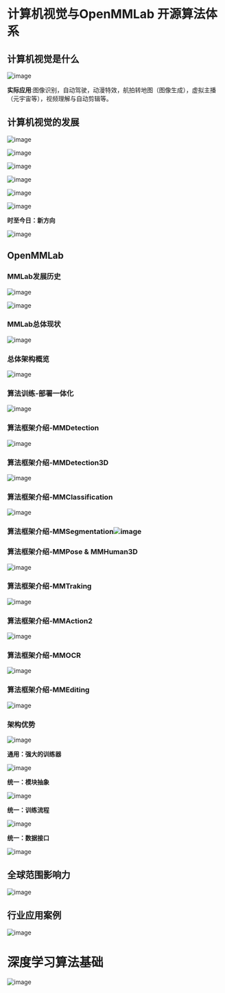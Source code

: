 # 计算机视觉与OpenMMLab 开源算法体系

## 计算机视觉是什么

![image](https://cdn.staticaly.com/gh/1438802682/image-hosting@master/CVStudy/image.d86s86u7mnc.webp)

**实际应用**:图像识别，自动驾驶，动漫特效，航拍转地图（图像生成），虚拟主播（元宇宙等），视频理解与自动剪辑等。

## 计算机视觉的发展

![image](https://cdn.staticaly.com/gh/1438802682/image-hosting@master/CVStudy/image.7bdsyxqc3p80.webp)

![image](https://cdn.staticaly.com/gh/1438802682/image-hosting@master/CVStudy/image.2wz8za7r4so.webp)

![image](https://cdn.staticaly.com/gh/1438802682/image-hosting@master/CVStudy/image.6zi9v53nevg0.webp)

![image](https://cdn.staticaly.com/gh/1438802682/image-hosting@master/CVStudy/image.1n9tvmiigo74.webp)

![image](https://cdn.staticaly.com/gh/1438802682/image-hosting@master/CVStudy/image.r5ri94mv27k.webp)

![image](https://cdn.staticaly.com/gh/1438802682/image-hosting@master/CVStudy/image.6amxvbs2in00.webp)

**时至今日：新方向**

![image](https://cdn.staticaly.com/gh/1438802682/image-hosting@master/CVStudy/image.6i9g20hd6qg.webp)

## OpenMMLab

### MMLab发展历史

![image](https://cdn.staticaly.com/gh/1438802682/image-hosting@master/CVStudy/image.77f88lkaxww0.webp)

![image](https://cdn.staticaly.com/gh/1438802682/image-hosting@master/CVStudy/image.4ighdxxi4mm0.webp)

### MMLab总体现状

![image](https://cdn.staticaly.com/gh/1438802682/image-hosting@master/CVStudy/image.6bhrd1xgi340.webp)

### 总体架构概览

![image](https://cdn.staticaly.com/gh/1438802682/image-hosting@master/CVStudy/image.2xukn8j982u0.webp)

### 算法训练-部署一体化

![image](https://cdn.staticaly.com/gh/1438802682/image-hosting@master/CVStudy/image.6eswgd6vswc0.webp)

### 算法框架介绍-MMDetection

![image](https://cdn.staticaly.com/gh/1438802682/image-hosting@master/CVStudy/image.6nsuj4jf1300.webp)

### 算法框架介绍-MMDetection3D

![image](https://cdn.staticaly.com/gh/1438802682/image-hosting@master/CVStudy/image.1mnyycldjs8w.webp)

### 算法框架介绍-MMClassification

![image](https://cdn.staticaly.com/gh/1438802682/image-hosting@master/CVStudy/image.5216u217p2o0.webp)

### 算法框架介绍-MMSegmentation![image](https://cdn.staticaly.com/gh/1438802682/image-hosting@master/CVStudy/image.idedewbau0w.webp)

### 算法框架介绍-MMPose & MMHuman3D

![image](https://cdn.staticaly.com/gh/1438802682/image-hosting@master/CVStudy/image.7gmr9a11nm40.webp)



### 算法框架介绍-MMTraking

![image](https://cdn.staticaly.com/gh/1438802682/image-hosting@master/CVStudy/image.6sr5znoow4g0.webp)

### 算法框架介绍-MMAction2

![image](https://cdn.staticaly.com/gh/1438802682/image-hosting@master/CVStudy/image.4rdrr8zovqc0.webp)

### 算法框架介绍-MMOCR

![image](https://cdn.staticaly.com/gh/1438802682/image-hosting@master/CVStudy/image.37zvhx8vz4c0.webp)

### 算法框架介绍-MMEditing

![image](https://cdn.staticaly.com/gh/1438802682/image-hosting@master/CVStudy/image.6prqpuvkv040.webp)

### 架构优势

![image](https://cdn.staticaly.com/gh/1438802682/image-hosting@master/CVStudy/image.43bkzswb3a60.webp)

**通用：强大的训练器**

![image](https://cdn.staticaly.com/gh/1438802682/image-hosting@master/CVStudy/image.2nmwpxcfxyc0.webp)

**统一：模块抽象**

![image](https://cdn.staticaly.com/gh/1438802682/image-hosting@master/CVStudy/image.6de3dxwzke40.webp)

**统一：训练流程**

![image](https://cdn.staticaly.com/gh/1438802682/image-hosting@master/CVStudy/image.rinv2tki480.webp)

**统一：数据接口**

![image](https://cdn.staticaly.com/gh/1438802682/image-hosting@master/CVStudy/image.1z5nm8ydl9ts.webp)

## 全球范围影响力

![image](https://cdn.staticaly.com/gh/1438802682/image-hosting@master/CVStudy/image.6aql0vfm8t00.webp)

## 行业应用案例

![image](https://cdn.staticaly.com/gh/1438802682/image-hosting@master/CVStudy/image.3hrl6ipla4i0.webp)

# 深度学习算法基础

 

![image](https://cdn.staticaly.com/gh/1438802682/image-hosting@master/CVStudy/image.70nq6oejfps0.webp)